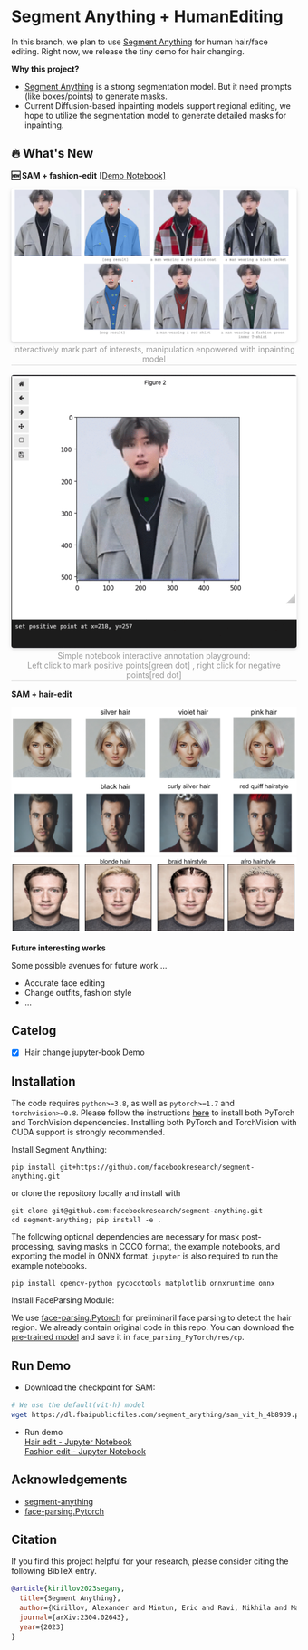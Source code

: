 # Segment Anything + HumanEditing
In this branch, we plan to use [Segment Anything](https://github.com/facebookresearch/segment-anything) for human hair/face editing. Right now, we release the tiny demo for hair changing.

**Why this project?**
- [Segment Anything](https://github.com/facebookresearch/segment-anything) is a strong segmentation model. But it need prompts (like boxes/points) to generate masks. 
- Current Diffusion-based inpainting models support regional editing, we hope to utilize the segmentation model to generate detailed masks for inpainting.

## 🔥 What's New

**🆕 SAM + fashion-edit** [[Demo Notebook]](./fashion_edit.ipynb)
<center>
    <img style="border-radius: 0.3125em;
    box-shadow: 0 2px 4px 0 rgba(34,36,38,.12),0 2px 10px 0 rgba(34,36,38,.08);" 
    src="./assets/interactive-fashion-edit.png">
    <br>
    <div style="color:orange; border-bottom: 1px solid #d9d9d9;
    display: inline-block;
    color: #999;
    padding: 2px;">interactively mark part of interests, manipulation enpowered with inpainting model</div>
</center>
<br>

<center>
    <img style="border-radius: 0.3125em;
    box-shadow: 0 2px 4px 0 rgba(34,36,38,.12),0 2px 10px 0 rgba(34,36,38,.08);" 
    src="./assets/interactive-mark.gif">
    <br>
    <div style="color:orange; border-bottom: 1px solid #d9d9d9;
    display: inline-block;
    color: #999;
    padding: 2px;">Simple notebook interactive annotation playground:<br> Left click to mark positive points[green dot] , right click for negative points[red dot] </div>
</center>

**SAM + hair-edit**

![](./assets/231-hair-edit.png)
![](./assets/zuck-hair-edit.png)


**Future interesting works**

Some possible avenues for future work ...
- Accurate face editing
- Change outfits, fashion style
- ...



## Catelog
- [x] Hair change jupyter-book Demo

## Installation
The code requires `python>=3.8`, as well as `pytorch>=1.7` and `torchvision>=0.8`. Please follow the instructions [here](https://pytorch.org/get-started/locally/) to install both PyTorch and TorchVision dependencies. Installing both PyTorch and TorchVision with CUDA support is strongly recommended.

Install Segment Anything:

```
pip install git+https://github.com/facebookresearch/segment-anything.git
```

or clone the repository locally and install with

```
git clone git@github.com:facebookresearch/segment-anything.git
cd segment-anything; pip install -e .
```

The following optional dependencies are necessary for mask post-processing, saving masks in COCO format, the example notebooks, and exporting the model in ONNX format. `jupyter` is also required to run the example notebooks.
```
pip install opencv-python pycocotools matplotlib onnxruntime onnx
```

Install FaceParsing Module:

We use [face-parsing.Pytorch](https://github.com/zllrunning/face-parsing.PyTorch) for preliminaril face parsing to detect the hair region. We already contain original code in this repo. You can download the [pre-trained model](https://drive.google.com/open?id=154JgKpzCPW82qINcVieuPH3fZ2e0P812) and save it in `face_parsing_PyTorch/res/cp`.

## Run Demo
- Download the checkpoint for SAM:

```bash
# We use the default(vit-h) model
wget https://dl.fbaipublicfiles.com/segment_anything/sam_vit_h_4b8939.pth
```

- Run demo<br>
[Hair edit - Jupyter Notebook](sam_hair.ipynb) <br>
[Fashion edit - Jupyter Notebook](fashion_edit.ipynb) <br>


## Acknowledgements
- [segment-anything](https://github.com/facebookresearch/segment-anything)
- [face-parsing.Pytorch](https://github.com/zllrunning/face-parsing.PyTorch)

## Citation
If you find this project helpful for your research, please consider citing the following BibTeX entry.
```BibTex
@article{kirillov2023segany,
  title={Segment Anything}, 
  author={Kirillov, Alexander and Mintun, Eric and Ravi, Nikhila and Mao, Hanzi and Rolland, Chloe and Gustafson, Laura and Xiao, Tete and Whitehead, Spencer and Berg, Alexander C. and Lo, Wan-Yen and Doll{\'a}r, Piotr and Girshick, Ross},
  journal={arXiv:2304.02643},
  year={2023}
}
```
